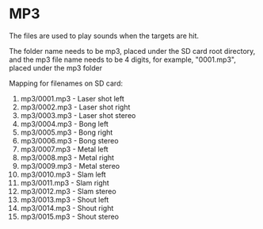 # MP3
The files are used to play sounds when the targets are hit.

The folder name needs to be mp3, placed under the SD card root directory, and the mp3 file name needs to be 4 digits, for example, "0001.mp3", placed under the mp3 folder

Mapping for filenames on SD card:
1. mp3/0001.mp3 - Laser shot left
1. mp3/0002.mp3 - Laser shot right
1. mp3/0003.mp3 - Laser shot stereo
1. mp3/0004.mp3 - Bong left
1. mp3/0005.mp3 - Bong right
1. mp3/0006.mp3 - Bong stereo
1. mp3/0007.mp3 - Metal left
1. mp3/0008.mp3 - Metal right
1. mp3/0009.mp3 - Metal stereo
1. mp3/0010.mp3 - Slam left
1. mp3/0011.mp3 - Slam right
1. mp3/0012.mp3 - Slam stereo
1. mp3/0013.mp3 - Shout left
1. mp3/0014.mp3 - Shout right
1. mp3/0015.mp3 - Shout stereo
